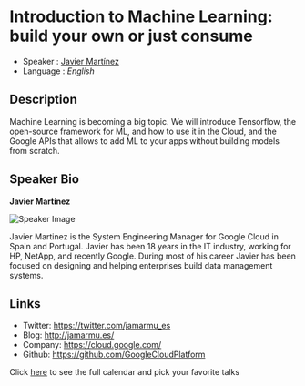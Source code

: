 Introduction to Machine Learning: build your own or just consume
===================================

* Speaker   : [Javier Martínez](https://twitter.com/jamarmu_es)
* Language  : *English*

Description
-----------

Machine Learning is becoming a big topic. We will introduce Tensorflow, the open-source framework for ML, and how to use it in the Cloud, and the Google APIs that allows to add ML to your apps without building models from scratch.

Speaker Bio
-----------

**Javier Martínez**

![Speaker Image](https://github.com/PixelsCamp/talks/blob/master/img/javier-martinez.jpg?raw=true)

Javier Martinez is the System Engineering Manager for Google Cloud in Spain and Portugal. Javier has been 18 years in the IT industry, working for HP, NetApp, and recently Google. During most of his career Javier has been focused on designing and helping enterprises build data management systems.

Links
-----

* Twitter: https://twitter.com/jamarmu_es
* Blog: http://jamarmu.es/
* Company: https://cloud.google.com/
* Github: https://github.com/GoogleCloudPlatform

Click [here][1] to see the full calendar and pick your favorite talks

[1]: https://pixels.camp/schedule/
